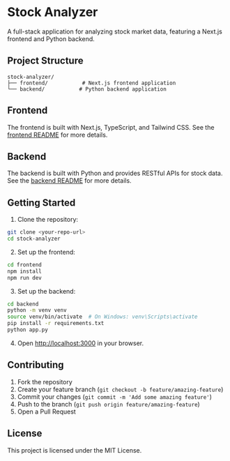 # Stock Analyzer

A full-stack application for analyzing stock market data, featuring a Next.js frontend and Python backend.

## Project Structure

```
stock-analyzer/
├── frontend/           # Next.js frontend application
└── backend/           # Python backend application
```

## Frontend

The frontend is built with Next.js, TypeScript, and Tailwind CSS. See the [frontend README](frontend/README.md) for more details.

## Backend

The backend is built with Python and provides RESTful APIs for stock data. See the [backend README](backend/README.md) for more details.

## Getting Started

1. Clone the repository:
```bash
git clone <your-repo-url>
cd stock-analyzer
```

2. Set up the frontend:
```bash
cd frontend
npm install
npm run dev
```

3. Set up the backend:
```bash
cd backend
python -m venv venv
source venv/bin/activate  # On Windows: venv\Scripts\activate
pip install -r requirements.txt
python app.py
```

4. Open [http://localhost:3000](http://localhost:3000) in your browser.

## Contributing

1. Fork the repository
2. Create your feature branch (`git checkout -b feature/amazing-feature`)
3. Commit your changes (`git commit -m 'Add some amazing feature'`)
4. Push to the branch (`git push origin feature/amazing-feature`)
5. Open a Pull Request

## License

This project is licensed under the MIT License. 